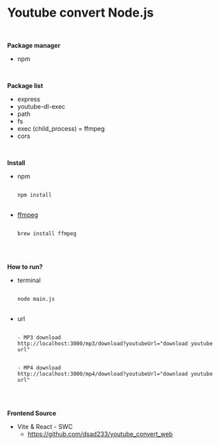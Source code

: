 # Youtube convert Node.js

</br>

**Package manager**

- npm

</br>

**Package list**

- express
- youtube-dl-exec
- path
- fs
- exec (child_process) = ffmpeg
- cors

</br>

**Install**

- npm
  <pre>
  <code>
  npm install
  </code>
  </pre>

- [ffmpeg](https://www.ffmpeg.org)
  <pre>
  <code>
  brew install ffmpeg
  </code>
  </pre>

</br>

**How to run?**

- terminal
  <pre>
  <code>
  node main.js
  </code>
  </pre>
- url
  <pre>
  <code>
  - MP3 download
  http://localhost:3000/mp3/download?youtubeUrl="download youtube url"
  </br>
  - MP4 download
  http://localhost:3000/mp4/download?youtubeUrl="download youtube url"
  </code>
  </pre>

</br>

**Frontend Source**

- Vite & React - SWC
  - https://github.com/dsad233/youtube_convert_web
